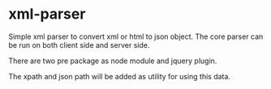 xml-parser
==========

Simple xml parser to convert xml or html to json object. The core parser can be run on both client side and server side.

There are two pre package as node module and jquery plugin.

The xpath and json path will be added as utility for using this data.
